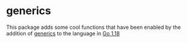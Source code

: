 # generics

This package adds some cool functions that have been enabled by the addition of
[generics](https://go.googlesource.com/proposal/+/refs/heads/master/design/43651-type-parameters.md)
to the language in [Go 1.18](https://go.dev/doc/go1.18)
